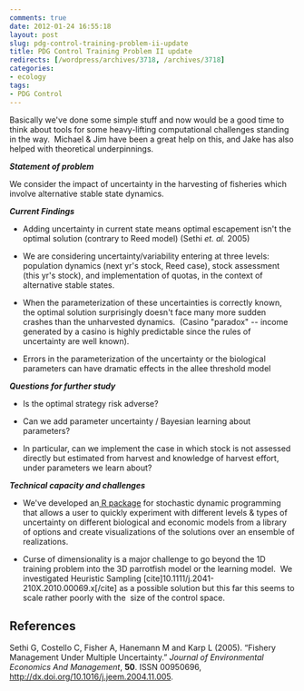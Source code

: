 ```yaml
---
comments: true
date: 2012-01-24 16:55:18
layout: post
slug: pdg-control-training-problem-ii-update
title: PDG Control Training Problem II update
redirects: [/wordpress/archives/3718, /archives/3718]
categories:
- ecology
tags:
- PDG Control
---
```


Basically we've done some simple stuff and now would be a good time to think about tools for some heavy-lifting computational challenges standing in the way.  Michael & Jim have been a great help on this, and Jake has also helped with theoretical underpinnings.

_**Statement of problem**_

We consider the impact of uncertainty in the harvesting of fisheries which involve alternative stable state dynamics.

_**Current Findings**_



	
  * Adding uncertainty in current state means optimal escapement isn't the optimal solution (contrary to Reed model) (Sethi _et. al._ 2005)

	
  * We are considering uncertainty/variability entering at three levels: population dynamics (next yr's stock, Reed case), stock assessment (this yr's stock), and implementation of quotas, in the context of alternative stable states.

	
  * When the parameterization of these uncertainties is correctly known, the optimal solution surprisingly doesn't face many more sudden crashes than the unharvested dynamics.  (Casino "paradox" -- income generated by a casino is highly predictable since the rules of uncertainty are well known).

	
  * Errors in the parameterization of the uncertainty or the biological parameters can have dramatic effects in the allee threshold model


_**Questions for further study**_



	
  * Is the optimal strategy risk adverse?

	
  * Can we add parameter uncertainty / Bayesian learning about parameters?

	
  * In particular, can we implement the case in which stock is not assessed directly but estimated from harvest and knowledge of harvest effort, under parameters we learn about?


_**Technical capacity and challenges**_



	
  * We've developed an[ R package](https://github.com/cboettig/pdg_control) for stochastic dynamic programming that allows a user to quickly experiment with different levels & types of uncertainty on different biological and economic models from a library of options and create visualizations of the solutions over an ensemble of realizations.

	
  * Curse of dimensionality is a major challenge to go beyond the 1D training problem into the 3D parrotfish model or the learning model.  We investigated Heuristic Sampling [cite]10.1111/j.2041-210X.2010.00069.x[/cite] as a possible solution but this far this seems to scale rather poorly with the  size of the control space.


## References

<p>Sethi G, Costello C, Fisher A, Hanemann M and Karp L (2005).
&ldquo;Fishery Management Under Multiple Uncertainty.&rdquo;
<EM>Journal of Environmental Economics And Management</EM>, <B>50</B>.
ISSN 00950696, <a href="http://dx.doi.org/10.1016/j.jeem.2004.11.005">http://dx.doi.org/10.1016/j.jeem.2004.11.005</a>.
